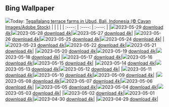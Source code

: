 ## Bing Wallpaper
![](./wallpaper/2023-05-29.jpg)Today: [Tegallalang terrace farms in Ubud, Bali, Indonesia (© Cavan Images/Adobe Stock)](./wallpaper/2023-05-29.jpg)
|      |      |      |
| :----: | :----: | :----: |
|![](./wallpaper/2023-05-29_sm.jpg)2023-05-29 [download 4k](./wallpaper/2023-05-29.jpg)|![](./wallpaper/2023-05-28_sm.jpg)2023-05-28 [download 4k](./wallpaper/2023-05-28.jpg)|![](./wallpaper/2023-05-27_sm.jpg)2023-05-27 [download 4k](./wallpaper/2023-05-27.jpg)|
|![](./wallpaper/2023-05-26_sm.jpg)2023-05-26 [download 4k](./wallpaper/2023-05-26.jpg)|![](./wallpaper/2023-05-25_sm.jpg)2023-05-25 [download 4k](./wallpaper/2023-05-25.jpg)|![](./wallpaper/2023-05-24_sm.jpg)2023-05-24 [download 4k](./wallpaper/2023-05-24.jpg)|
|![](./wallpaper/2023-05-23_sm.jpg)2023-05-23 [download 4k](./wallpaper/2023-05-23.jpg)|![](./wallpaper/2023-05-22_sm.jpg)2023-05-22 [download 4k](./wallpaper/2023-05-22.jpg)|![](./wallpaper/2023-05-21_sm.jpg)2023-05-21 [download 4k](./wallpaper/2023-05-21.jpg)|
|![](./wallpaper/2023-05-20_sm.jpg)2023-05-20 [download 4k](./wallpaper/2023-05-20.jpg)|![](./wallpaper/2023-05-19_sm.jpg)2023-05-19 [download 4k](./wallpaper/2023-05-19.jpg)|![](./wallpaper/2023-05-18_sm.jpg)2023-05-18 [download 4k](./wallpaper/2023-05-18.jpg)|
|![](./wallpaper/2023-05-17_sm.jpg)2023-05-17 [download 4k](./wallpaper/2023-05-17.jpg)|![](./wallpaper/2023-05-16_sm.jpg)2023-05-16 [download 4k](./wallpaper/2023-05-16.jpg)|![](./wallpaper/2023-05-15_sm.jpg)2023-05-15 [download 4k](./wallpaper/2023-05-15.jpg)|
|![](./wallpaper/2023-05-14_sm.jpg)2023-05-14 [download 4k](./wallpaper/2023-05-14.jpg)|![](./wallpaper/2023-05-13_sm.jpg)2023-05-13 [download 4k](./wallpaper/2023-05-13.jpg)|![](./wallpaper/2023-05-12_sm.jpg)2023-05-12 [download 4k](./wallpaper/2023-05-12.jpg)|
|![](./wallpaper/2023-05-11_sm.jpg)2023-05-11 [download 4k](./wallpaper/2023-05-11.jpg)|![](./wallpaper/2023-05-10_sm.jpg)2023-05-10 [download 4k](./wallpaper/2023-05-10.jpg)|![](./wallpaper/2023-05-09_sm.jpg)2023-05-09 [download 4k](./wallpaper/2023-05-09.jpg)|
|![](./wallpaper/2023-05-08_sm.jpg)2023-05-08 [download 4k](./wallpaper/2023-05-08.jpg)|![](./wallpaper/2023-05-07_sm.jpg)2023-05-07 [download 4k](./wallpaper/2023-05-07.jpg)|![](./wallpaper/2023-05-06_sm.jpg)2023-05-06 [download 4k](./wallpaper/2023-05-06.jpg)|
|![](./wallpaper/2023-05-05_sm.jpg)2023-05-05 [download 4k](./wallpaper/2023-05-05.jpg)|![](./wallpaper/2023-05-04_sm.jpg)2023-05-04 [download 4k](./wallpaper/2023-05-04.jpg)|![](./wallpaper/2023-05-03_sm.jpg)2023-05-03 [download 4k](./wallpaper/2023-05-03.jpg)|
|![](./wallpaper/2023-05-02_sm.jpg)2023-05-02 [download 4k](./wallpaper/2023-05-02.jpg)|![](./wallpaper/2023-05-01_sm.jpg)2023-05-01 [download 4k](./wallpaper/2023-05-01.jpg)|![](./wallpaper/2023-04-30_sm.jpg)2023-04-30 [download 4k](./wallpaper/2023-04-30.jpg)|
|![](./wallpaper/2023-04-29_sm.jpg)2023-04-29 [download 4k](./wallpaper/2023-04-29.jpg)|